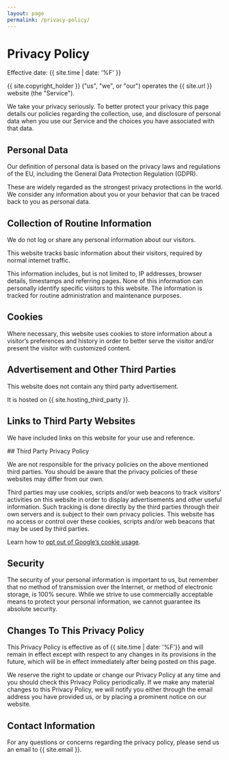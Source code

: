 ```yaml
---
layout: page
permalink: /privacy-policy/
---
```

# Privacy Policy

Effective date: {{ site.time | date: '%F' }}

{{ site.copyright_holder }} ("us", "we", or "our") operates the {{ site.url }} website (the "Service").

We take your privacy seriously. To better protect your privacy this page details our policies regarding the collection, use, and disclosure of personal data when you use our Service and the choices you have associated with that data.


## Personal Data

Our definition of personal data is based on the privacy laws and regulations of the EU, including the General Data Protection Regulation (GDPR).

These are widely regarded as the strongest privacy protections in the world. We consider any information about you or your behavior that can be traced back to you as personal data.


## Collection of Routine Information

We do not log or share any personal information about our visitors.

This website tracks basic information about their visitors, required by normal internet traffic.

This information includes, but is not limited to, IP addresses, browser details, timestamps and referring pages. None of this information can personally identify specific visitors to this website. The information is tracked for routine administration and maintenance purposes.


## Cookies

Where necessary, this website uses cookies to store information about a visitor’s preferences and history in order to better serve the visitor and/or present the visitor with customized content.


## Advertisement and Other Third Parties

This website does not contain any third party advertisement.

It is hosted on {{ site.hosting_third_party }}.


## Links to Third Party Websites

We have included links on this website for your use and reference.


## Third Party Privacy Policy

We are not responsible for the privacy policies on the above mentioned third parties. You should be aware that the privacy policies of these websites may differ from our own.

Third parties may use cookies, scripts and/or web beacons to track visitors' activities on this website in order to display advertisements and other useful information. Such tracking is done directly by the third parties through their own servers and is subject to their own privacy policies. This website has no access or control over these cookies, scripts and/or web beacons that may be used by third parties.

Learn how to [opt out of Google’s cookie usage](http://www.google.com/privacy_ads.html).


## Security

The security of your personal information is important to us, but remember that no method of transmission over the Internet, or method of electronic storage, is 100% secure. While we strive to use commercially acceptable means to protect your personal information, we cannot guarantee its absolute security.


## Changes To This Privacy Policy

This Privacy Policy is effective as of {{ site.time | date: '%F'}} and will remain in effect except with respect to any changes in its provisions in the future, which will be in effect immediately after being posted on this page.

We reserve the right to update or change our Privacy Policy at any time and you should check this Privacy Policy periodically. If we make any material changes to this Privacy Policy, we will notify you either through the email address you have provided us, or by placing a prominent notice on our website.


## Contact Information

For any questions or concerns regarding the privacy policy, please send us an email to {{ site.email }}.
